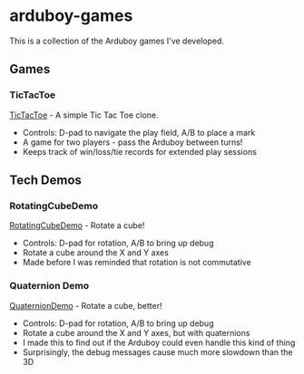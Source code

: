 # arduboy-games
This is a collection of the Arduboy games I've developed.


## Games
### TicTacToe
[TicTacToe](TicTacToe) - A simple Tic Tac Toe clone.
- Controls: D-pad to navigate the play field, A/B to place a mark
- A game for two players - pass the Arduboy between turns! 
- Keeps track of win/loss/tie records for extended play sessions

## Tech Demos
### RotatingCubeDemo
[RotatingCubeDemo](RotatingCubeDemo) - Rotate a cube!
- Controls: D-pad for rotation, A/B to bring up debug
- Rotate a cube around the X and Y axes
- Made before I was reminded that rotation is not commutative

### Quaternion Demo
[QuaternionDemo](QuaternionDemo) - Rotate a cube, better!
- Controls: D-pad for rotation, A/B to bring up debug
- Rotate a cube around the X and Y axes, but with quaternions
- I made this to find out if the Arduboy could even handle this kind of thing
- Surprisingly, the debug messages cause much more slowdown than the 3D
